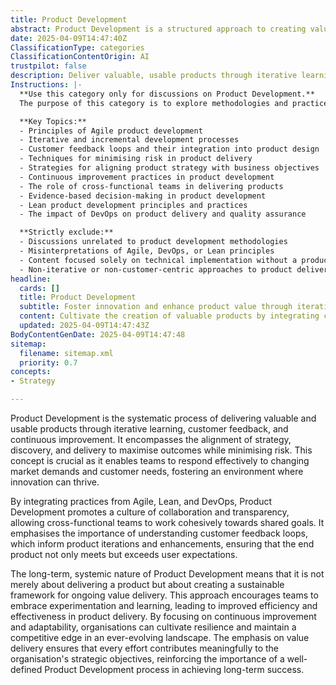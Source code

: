 ```yaml
---
title: Product Development
abstract: Product Development is a structured approach to creating valuable and usable products through iterative learning, customer feedback, and continuous improvement. Originating from methodologies such as Agile, Lean, and DevOps, it aligns strategy, discovery, and delivery to enhance outcomes while reducing risks. This process is vital as it enables teams to swiftly adapt to shifting market demands and customer preferences, fostering an innovative environment. By promoting collaboration and transparency among cross-functional teams, Product Development ensures that customer feedback informs product iterations, leading to enhancements that not only meet but exceed user expectations. Its systemic nature underscores that Product Development is not just about launching a product but establishing a sustainable framework for ongoing value delivery. This approach encourages experimentation and learning, resulting in greater efficiency and effectiveness in product delivery. By prioritising continuous improvement and adaptability, organisations can build resilience and maintain a competitive advantage in a dynamic landscape. Ultimately, the focus on value delivery ensures that all efforts align with the organisation's strategic objectives, highlighting the critical role of a well-defined Product Development process in achieving long-term success.
date: 2025-04-09T14:47:40Z
ClassificationType: categories
ClassificationContentOrigin: AI
trustpilot: false
description: Deliver valuable, usable products through iterative learning, customer feedback, and continuous improvement. Align strategy, discovery, and delivery to maximise outcomes and reduce risk.
Instructions: |-
  **Use this category only for discussions on Product Development.**  
  The purpose of this category is to explore methodologies and practices that facilitate the delivery of valuable and usable products through iterative learning, customer feedback, and continuous improvement. It emphasises the alignment of strategy, discovery, and delivery to maximise outcomes and mitigate risks in the product development lifecycle.

  **Key Topics:**
  - Principles of Agile product development
  - Iterative and incremental development processes
  - Customer feedback loops and their integration into product design
  - Techniques for minimising risk in product delivery
  - Strategies for aligning product strategy with business objectives
  - Continuous improvement practices in product development
  - The role of cross-functional teams in delivering products
  - Evidence-based decision-making in product development
  - Lean product development principles and practices
  - The impact of DevOps on product delivery and quality assurance

  **Strictly exclude:**
  - Discussions unrelated to product development methodologies
  - Misinterpretations of Agile, DevOps, or Lean principles
  - Content focused solely on technical implementation without a product development context
  - Non-iterative or non-customer-centric approaches to product delivery
headline:
  cards: []
  title: Product Development
  subtitle: Foster innovation and enhance product value through iterative learning, customer insights, and strategic alignment for optimal outcomes.
  content: Cultivate the creation of valuable products by integrating customer insights, iterative experimentation, and strategic alignment. Emphasise continuous improvement and risk mitigation through effective collaboration, prioritisation, and adaptive planning, ensuring that teams respond dynamically to changing needs and complexities in the development process.
  updated: 2025-04-09T14:47:43Z
BodyContentGenDate: 2025-04-09T14:47:48
sitemap:
  filename: sitemap.xml
  priority: 0.7
concepts:
- Strategy

---
```

Product Development is the systematic process of delivering valuable and usable products through iterative learning, customer feedback, and continuous improvement. It encompasses the alignment of strategy, discovery, and delivery to maximise outcomes while minimising risk. This concept is crucial as it enables teams to respond effectively to changing market demands and customer needs, fostering an environment where innovation can thrive.

By integrating practices from Agile, Lean, and DevOps, Product Development promotes a culture of collaboration and transparency, allowing cross-functional teams to work cohesively towards shared goals. It emphasises the importance of understanding customer feedback loops, which inform product iterations and enhancements, ensuring that the end product not only meets but exceeds user expectations.

The long-term, systemic nature of Product Development means that it is not merely about delivering a product but about creating a sustainable framework for ongoing value delivery. This approach encourages teams to embrace experimentation and learning, leading to improved efficiency and effectiveness in product delivery. By focusing on continuous improvement and adaptability, organisations can cultivate resilience and maintain a competitive edge in an ever-evolving landscape. The emphasis on value delivery ensures that every effort contributes meaningfully to the organisation's strategic objectives, reinforcing the importance of a well-defined Product Development process in achieving long-term success.
